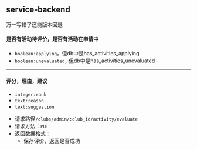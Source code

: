 ## service-backend
 ~~万一写错了还能版本回退~~

#### 是否有活动待评价，是否有活动在申请中

* `boolean:applying`，但db中是has_activities_applying
* `boolean:unevaluated`，·但db中是has_activities_unevaluated

---

#### 评分，理由，建议

* `integer:rank`
* `text:reason`
* `text:suggestion`

- 请求路径`/clubs/admin/:club_id/activity/evaluate`
- 请求方法：`PUT`
- 返回数据格式：
  - 保存评价，返回是否成功